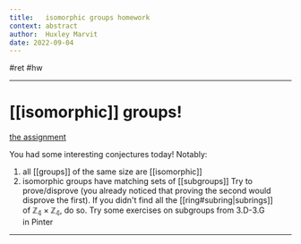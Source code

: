 ```yaml
---
title:   isomorphic groups homework
context: abstract
author:  Huxley Marvit
date: 2022-09-04
---
```


#ret #hw 

***

# [[isomorphic]] groups!
[the assignment](https://nuevaschool.instructure.com/courses/4390/assignments/72472)

You had some interesting conjectures today! Notably:

1) all [[groups]] of the same size are [[isomorphic]]
2) isomorphic groups have matching sets of [[subgroups]]
Try to prove/disprove (you already noticed that proving the second would disprove the first).
If you didn't find all the [[ring#subring|subrings]] of $\mathbb{Z_{4}} \times \mathbb{Z_{4}}$, do so.
Try some exercises on subgroups from 3.D-3.G in Pinter

***

